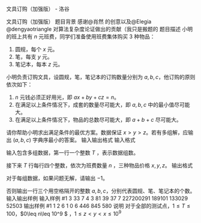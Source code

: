 



文具订购（加强版） - 洛谷














文具订购（加强版）
题目背景
感谢@肖然 的创意以及@Elegia @dengyaotriangle 对算法复杂度论证做出的贡献（我只是搬题的
题目描述
小明的班上共有 $n$ 元班费，同学们准备使用班费集体购买 $3$ 种物品：

1. 圆规，每个 $x$ 元。
2. 笔，每支 $y$ 元。
3. 笔记本，每本 $z$ 元。

小明负责订购文具，设圆规，笔，笔记本的订购数量分别为 $a,b,c$，他订购的原则依次如下：

1. $n$ 元钱必须正好用光，即 $ax+by+cz=n$。
2. 在满足以上条件情况下，成套的数量尽可能大，即 $a,b,c$ 中的最小值尽可能大。
3. 在满足以上条件情况下，物品的总数尽可能大，即 $a+b+c$ 尽可能大。

请你帮助小明求出满足条件的最优方案。数据保证 $x>y>z$。若有多组解，应输出 $(a, b, c)$ 字典序最小的答案。
输入输出格式
输入格式

输入包含多组数据，第一行一个整数 $T$ ，表示数据组数。

接下来 $T$ 行每行四个整数，依次为班费数量 $n$ ，三种物品价格 $x,y,z$。 
输出格式

对于每组数据，如果问题无解，请输出 $-1$。

否则输出一行三个用空格隔开的整数 $a, b, c$，分别代表圆规、笔、笔记本的个数。
输入输出样例
输入样例 #1
3
33 7 4 3
81 39 37 7
227200291 189101 133029 52503
输出样例 #1
1 2 6
1 0 6
446 845 580
说明
对于全部的测试点，$1\leq T\leq 100$，$0\leq n\leq 10^9 $ ，$1\leq z<y<x\leq 10^9$






